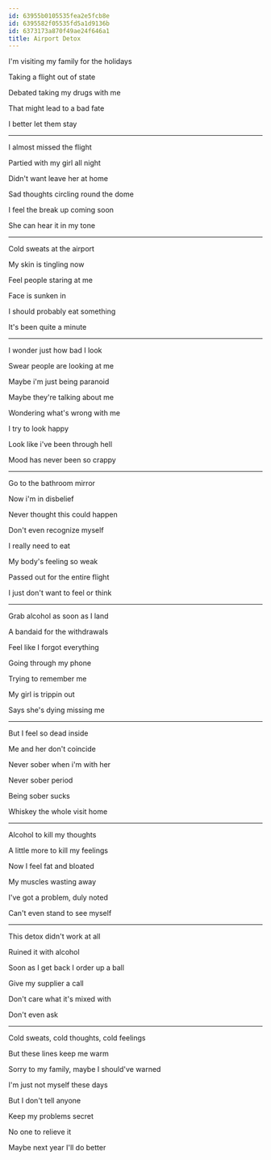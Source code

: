 ```yaml
---
id: 63955b0105535fea2e5fcb8e
id: 6395582f05535fd5a1d9136b
id: 6373173a870f49ae24f646a1
title: Airport Detox
---
```


I'm visiting my family for the holidays

Taking a flight out of state

Debated taking my drugs with me

That might lead to a bad fate

I better let them stay


---

I almost missed the flight

Partied with my girl all night

Didn't want leave her at home

Sad thoughts circling round the dome

I feel the break up coming soon 

She can hear it in my tone



---

Cold sweats at the airport

My skin is tingling now

Feel people staring at me

Face is sunken in 

I should probably eat something

It's been quite a minute



---

I wonder just how bad I look

Swear people are looking at me

Maybe i'm just being paranoid 

Maybe they're talking about me

Wondering what's wrong with me

I try to look happy

Look like i've been through hell

Mood has never been so crappy



---

Go to the bathroom mirror

Now i'm in disbelief 

Never thought this could happen 

Don't even recognize myself 

I really need to eat 

My body's feeling so weak

Passed out for the entire flight

I just don't want to feel or think



---

Grab alcohol as soon as I land

A bandaid for the withdrawals

Feel like I forgot everything

Going through my phone 

Trying to remember me 

My girl is trippin out

Says she's dying missing me



---

But I feel so dead inside 

Me and her don't coincide 

Never sober when i'm with her

Never sober period

Being sober sucks

Whiskey the whole visit home



---

Alcohol to kill my thoughts

A little more to kill my feelings

Now I feel fat and bloated

My muscles wasting away

I've got a problem, duly noted

Can't even stand to see myself



---

This detox didn't work at all

Ruined it with alcohol 

Soon as I get back I order up a ball

Give my supplier a call

Don't care what it's mixed with

Don't even ask



---

Cold sweats, cold thoughts, cold feelings

But these lines keep me warm

Sorry to my family, maybe I should've warned

I'm just not myself these days

But I don't tell anyone

Keep my problems secret

No one to relieve it 

Maybe next year I'll do better

